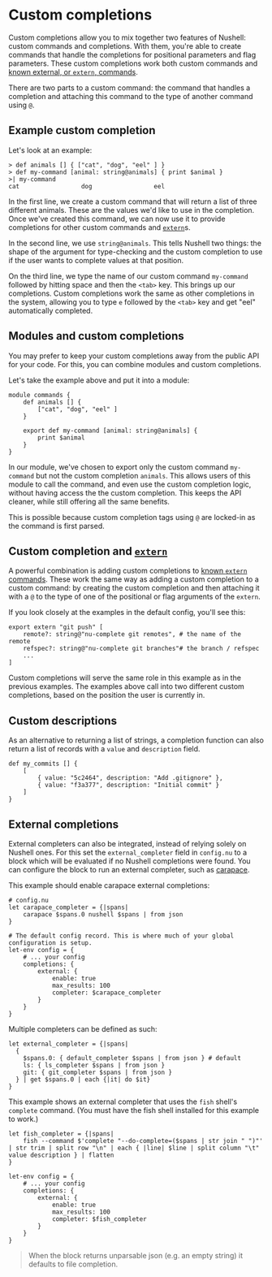 # Custom completions

Custom completions allow you to mix together two features of Nushell: custom commands and completions. With them, you're able to create commands that handle the completions for positional parameters and flag parameters. These custom completions work both custom commands and [known external, or `extern`, commands](externs.md).

There are two parts to a custom command: the command that handles a completion and attaching this command to the type of another command using `@`.

## Example custom completion

Let's look at an example:

```
> def animals [] { ["cat", "dog", "eel" ] }
> def my-command [animal: string@animals] { print $animal }
>| my-command
cat                 dog                 eel
```

In the first line, we create a custom command that will return a list of three different animals. These are the values we'd like to use in the completion. Once we've created this command, we can now use it to provide completions for other custom commands and [`extern`](/commands/docs/extern.md)s.

In the second line, we use `string@animals`. This tells Nushell two things: the shape of the argument for type-checking and the custom completion to use if the user wants to complete values at that position.

On the third line, we type the name of our custom command `my-command` followed by hitting space and then the `<tab>` key. This brings up our completions. Custom completions work the same as other completions in the system, allowing you to type `e` followed by the `<tab>` key and get "eel" automatically completed.

## Modules and custom completions

You may prefer to keep your custom completions away from the public API for your code. For this, you can combine modules and custom completions.

Let's take the example above and put it into a module:

```
module commands {
    def animals [] {
        ["cat", "dog", "eel" ]
    }

    export def my-command [animal: string@animals] {
        print $animal
    }
}
```

In our module, we've chosen to export only the custom command `my-command` but not the custom completion `animals`. This allows users of this module to call the command, and even use the custom completion logic, without having access the the custom completion. This keeps the API cleaner, while still offering all the same benefits.

This is possible because custom completion tags using `@` are locked-in as the command is first parsed.

## Custom completion and [`extern`](/commands/docs/extern.md)

A powerful combination is adding custom completions to [known `extern` commands](externs.md). These work the same way as adding a custom completion to a custom command: by creating the custom completion and then attaching it with a `@` to the type of one of the positional or flag arguments of the `extern`.

If you look closely at the examples in the default config, you'll see this:

```
export extern "git push" [
    remote?: string@"nu-complete git remotes", # the name of the remote
    refspec?: string@"nu-complete git branches"# the branch / refspec
    ...
]
```

Custom completions will serve the same role in this example as in the previous examples. The examples above call into two different custom completions, based on the position the user is currently in.

## Custom descriptions

As an alternative to returning a list of strings, a completion function can also return a list of records with a `value` and `description` field.

```
def my_commits [] {
    [
        { value: "5c2464", description: "Add .gitignore" },
        { value: "f3a377", description: "Initial commit" }
    ]
}
```

## External completions

External completers can also be integrated, instead of relying solely on Nushell ones.
For this set the `external_completer` field in `config.nu` to a block which will be evaluated if no Nushell completions were found.
You can configure the block to run an external completer, such as [carapace](https://github.com/rsteube/carapace-bin).

This example should enable carapace external completions:

```nu
# config.nu
let carapace_completer = {|spans|
    carapace $spans.0 nushell $spans | from json
}

# The default config record. This is where much of your global configuration is setup.
let-env config = {
    # ... your config
    completions: {
        external: {
            enable: true
            max_results: 100
            completer: $carapace_completer
        }
    }
}
```

Multiple completers can be defined as such:

```nu
let external_completer = {|spans| 
  {
    $spans.0: { default_completer $spans | from json } # default
    ls: { ls_completer $spans | from json }
    git: { git_completer $spans | from json }
  } | get $spans.0 | each {|it| do $it}
}
```

This example shows an external completer that uses the `fish` shell's `complete` command. (You must have the fish shell installed for this example to work.)

```nu
let fish_completer = {|spans|
    fish --command $'complete "--do-complete=($spans | str join " ")"' | str trim | split row "\n" | each { |line| $line | split column "\t" value description } | flatten
}

let-env config = {
    # ... your config
    completions: {
        external: {
            enable: true
            max_results: 100
            completer: $fish_completer
        }
    }
}
```

> When the block returns unparsable json (e.g. an empty string) it defaults to file completion.
